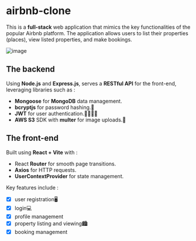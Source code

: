 # airbnb-clone

This is a **full-stack** web application that mimics the key functionalities of the popular Airbnb platform.
The application allows users to list their properties (places), view listed properties, and make bookings.

![image](https://github.com/Micha230/airbnb-clone/assets/96614751/015e356c-9ca3-4cfe-8ee5-c61c1ecf3bbf)
## The backend
Using **Node.js** and **Express.js**, serves a **RESTful API** for the front-end, leveraging libraries such as :
* **Mongoose** for **MongoDB** data management.
* **bcryptjs** for password hashing.🔐
* **JWT** for user authentication.👩🏻👨🏻
* **AWS S3** SDK with **multer** for image uploads.📸


## The front-end 
Built using **React + Vite** with :
* React **Router** for smooth page transitions.
*  **Axios** for HTTP requests.
*   **UserContextProvider** for state management.

Key features include :
- [x] user registration🖥️
- [x] login💻
- [x] profile management
- [x] property listing and viewing🏙️
- [x] booking management
